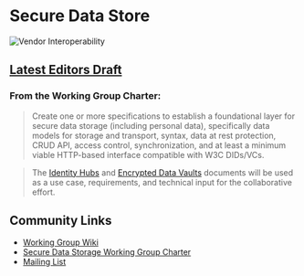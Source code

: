 # Secure Data Store

![Vendor Interoperability](https://github.com/decentralized-identity/confidential-storage/workflows/Vendor%20Interoperability/badge.svg)

## [Latest Editors Draft](https://identity.foundation/confidential-storage/)

### From the Working Group Charter:

> Create one or more specifications to establish a foundational layer for secure data storage (including personal data), specifically
> data models for storage and transport, syntax, data at rest protection, CRUD API, access control, synchronization, and at least a
> minimum viable HTTP-based interface compatible with W3C DIDs/VCs.

> The [Identity Hubs](https://github.com/decentralized-identity/identity-hub) and [Encrypted Data Vaults](https://github.com/digitalbazaar/encrypted-data-vaults) documents will be used as a use case, requirements, and technical input for the
> collaborative effort.

## Community Links

- [Working Group Wiki](https://dif.groups.io/g/sds-wg/wiki)
- [Secure Data Storage Working Group Charter](https://drive.google.com/file/d/1vf2CsD9QZstzrd6CJ4WFVHw0WKwwNLHf/view)
- [Mailing List](https://dif.groups.io/g/sds-wg/wiki/home)

